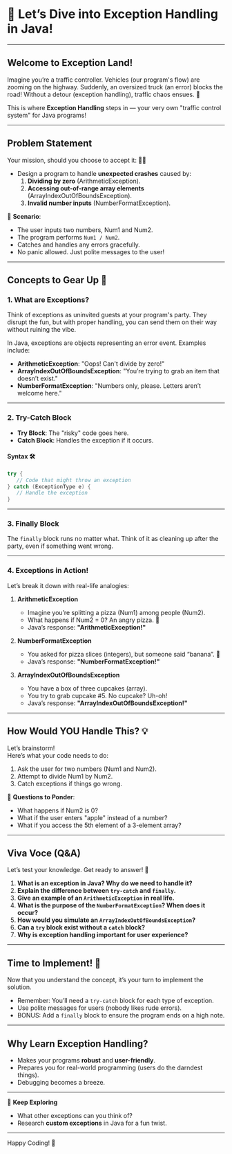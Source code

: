 # 🚀 **Let’s Dive into Exception Handling in Java!**

---

## **Welcome to Exception Land!**

Imagine you’re a traffic controller. Vehicles (our program's flow) are zooming on the highway. Suddenly, an oversized truck (an error) blocks the road! Without a detour (exception handling), traffic chaos ensues. 🛑

This is where **Exception Handling** steps in — your very own "traffic control system" for Java programs!

---

## **Problem Statement**

Your mission, should you choose to accept it: 🕵️‍♀️  
- Design a program to handle **unexpected crashes** caused by:
  1. **Dividing by zero** (ArithmeticException).  
  2. **Accessing out-of-range array elements** (ArrayIndexOutOfBoundsException).  
  3. **Invalid number inputs** (NumberFormatException).  

🔎 **Scenario**:  
- The user inputs two numbers, Num1 and Num2.  
- The program performs `Num1 / Num2`.  
- Catches and handles any errors gracefully.  
- No panic allowed. Just polite messages to the user!

---

## **Concepts to Gear Up 🚦**

### **1. What are Exceptions?**  
Think of exceptions as uninvited guests at your program's party. They disrupt the fun, but with proper handling, you can send them on their way without ruining the vibe.  

In Java, exceptions are objects representing an error event. Examples include:  
- **ArithmeticException**: "Oops! Can't divide by zero!"  
- **ArrayIndexOutOfBoundsException**: "You’re trying to grab an item that doesn’t exist."  
- **NumberFormatException**: "Numbers only, please. Letters aren’t welcome here."  

---

### **2. Try-Catch Block**  
- **Try Block**: The "risky" code goes here.  
- **Catch Block**: Handles the exception if it occurs.  

#### Syntax 🛠️  
```java
try {
   // Code that might throw an exception
} catch (ExceptionType e) {
   // Handle the exception
}
```

---

### **3. Finally Block**  
The `finally` block runs no matter what. Think of it as cleaning up after the party, even if something went wrong.  

---

### **4. Exceptions in Action!**  
Let’s break it down with real-life analogies:  
1. **ArithmeticException**  
   - Imagine you’re splitting a pizza (Num1) among people (Num2).  
   - What happens if Num2 = 0? An angry pizza. 🍕  
   - Java’s response: **"ArithmeticException!"**

2. **NumberFormatException**  
   - You asked for pizza slices (integers), but someone said “banana”. 🍌  
   - Java’s response: **"NumberFormatException!"**

3. **ArrayIndexOutOfBoundsException**  
   - You have a box of three cupcakes (array).  
   - You try to grab cupcake #5. No cupcake? Uh-oh!  
   - Java’s response: **"ArrayIndexOutOfBoundsException!"**

---

## **How Would YOU Handle This? 💡**

Let’s brainstorm!  
Here’s what your code needs to do:  
1. Ask the user for two numbers (Num1 and Num2).  
2. Attempt to divide Num1 by Num2.  
3. Catch exceptions if things go wrong.  

💭 **Questions to Ponder**:  
- What happens if Num2 is 0?  
- What if the user enters "apple" instead of a number?  
- What if you access the 5th element of a 3-element array?

---

## **Viva Voce (Q&A)**

Let’s test your knowledge. Get ready to answer! 🧠

1. **What is an exception in Java? Why do we need to handle it?**  
2. **Explain the difference between `try-catch` and `finally`.**  
3. **Give an example of an `ArithmeticException` in real life.**  
4. **What is the purpose of the `NumberFormatException`? When does it occur?**  
5. **How would you simulate an `ArrayIndexOutOfBoundsException`?**  
6. **Can a `try` block exist without a `catch` block?**  
7. **Why is exception handling important for user experience?**  

---

## **Time to Implement! 🎯**

Now that you understand the concept, it’s your turn to implement the solution.  
- Remember: You’ll need a `try-catch` block for each type of exception.  
- Use polite messages for users (nobody likes rude errors).  
- BONUS: Add a `finally` block to ensure the program ends on a high note.

---

## **Why Learn Exception Handling?**

- Makes your programs **robust** and **user-friendly**.  
- Prepares you for real-world programming (users do the darndest things).  
- Debugging becomes a breeze.  

---

🌟 **Keep Exploring**  
- What other exceptions can you think of?  
- Research **custom exceptions** in Java for a fun twist.  

---

Happy Coding! 🚀
```
